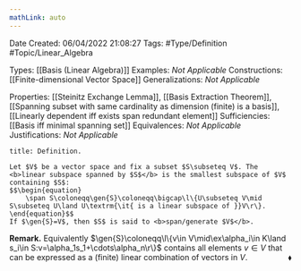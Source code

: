 ```yaml
---
mathLink: auto
---
```


<div class="topSpace"></div>

Date Created: 06/04/2022 21:08:27
Tags: #Type/Definition #Topic/Linear_Algebra

Types: [[Basis (Linear Algebra)]]
Examples: <i>Not Applicable</i>
Constructions: [[Finite-dimensional Vector Space]]
Generalizations: <i>Not Applicable</i>

Properties: [[Steinitz Exchange Lemma]], [[Basis Extraction Theorem]], [[Spanning subset with same cardinality as dimension (finite) is a basis]], [[Linearly dependent iff exists span redundant element]]
Sufficiencies: [[Basis iff minimal spanning set]]
Equivalences: <i>Not Applicable</i>
Justifications: <i>Not Applicable</i>

``` ad-Definition
title: Definition.

Let $V$ be a vector space and fix a subset $S\subseteq V$. The <b>linear subspace spanned by $S$</b> is the smallest subspace of $V$ containing $S$:
$$\begin{equation}
    \span S\coloneqq\gen{S}\coloneqq\bigcap\l\{U\subseteq V\mid S\subseteq U\land U\textrm{\it{ is a linear subspace of }}V\r\}.
\end{equation}$$
If $\gen{S}=V$, then $S$ is said to <b>span/generate $V$</b>.

```

<b>Remark.</b> Equivalently $\gen{S}\coloneqq\l\{v\in V\mid\ex\alpha_i\in K\land s_i\in S:v=\alpha_1s_1+\cdots\alpha_n\r\}$ contains all elements $v\in V$ that can be expressed as a (finite) linear combination of vectors in $V$.<span style="float:right;">$\blacklozenge$</span>
